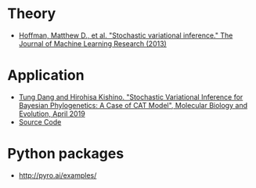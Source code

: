 # Theory 
- [Hoffman, Matthew D., et al. "Stochastic variational inference." The Journal of Machine Learning Research (2013)](http://jmlr.org/papers/v14/hoffman13a.html) 

# Application 
- [Tung Dang and Hirohisa Kishino. "Stochastic Variational Inference for Bayesian Phylogenetics: A Case of CAT Model", Molecular Biology and Evolution, April 2019](https://academic.oup.com/mbe/article/36/4/825/5305894)
- [Source Code](https://github.com/tungtokyo1108/My-Project--Machine-Learning-Algorithm-in-Parallel-Environment-for-Biological-Computation)

# Python packages
- http://pyro.ai/examples/
